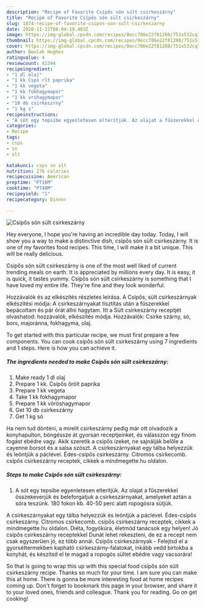 ```yaml
---
description: "Recipe of Favorite Csípős són sült csirkeszárny"
title: "Recipe of Favorite Csípős són sült csirkeszárny"
slug: 1074-recipe-of-favorite-csipos-son-sult-csirkeszarny
date: 2020-11-22T08:04:19.483Z
image: https://img-global.cpcdn.com/recipes/0ecc786e22f81208/751x532cq70/csipos-son-sult-csirkeszarny-recept-foto.jpg
thumbnail: https://img-global.cpcdn.com/recipes/0ecc786e22f81208/751x532cq70/csipos-son-sult-csirkeszarny-recept-foto.jpg
cover: https://img-global.cpcdn.com/recipes/0ecc786e22f81208/751x532cq70/csipos-son-sult-csirkeszarny-recept-foto.jpg
author: Beulah Hughes
ratingvalue: 4
reviewcount: 42344
recipeingredient:
- "1 dl olaj"
- "1 kk Csps rlt paprika"
- "1 kk vegeta"
- "1 kk fokhagymapor"
- "1 kk vrshagymapor"
- "10 db csirkeszrny"
- "1 kg s"
recipeinstructions:
- "A sót egy tepsibe egyenletesen elterítjük. Az olajat a fűszerekkel összekeverjük és beleforgatjuk a csirkeszárnyakat, amelyeket aztán a sóra teszünk. 180 fokon kb. 40-50 perc alatt ropogósra sütjük."
categories:
- Recipe
tags:
- csps
- sn
- slt

katakunci: csps sn slt 
nutrition: 276 calories
recipecuisine: American
preptime: "PT16M"
cooktime: "PT48M"
recipeyield: "1"
recipecategory: Dinner

---
```



![Csípős són sült csirkeszárny](https://img-global.cpcdn.com/recipes/0ecc786e22f81208/751x532cq70/csipos-son-sult-csirkeszarny-recept-foto.jpg)

Hey everyone, I hope you're having an incredible day today. Today, I will show you a way to make a distinctive dish, csípős són sült csirkeszárny. It is one of my favorites food recipes. This time, I will make it a bit unique. This will be really delicious.

Csípős són sült csirkeszárny is one of the most well liked of current trending meals on earth. It is appreciated by millions every day. It is easy, it is quick, it tastes yummy. Csípős són sült csirkeszárny is something that I have loved my entire life. They're fine and they look wonderful.

Hozzávalók és az elkészítés részletes leírása. A Csípős, sült csirkeszárnyak elkészítési módja: A csirkeszárnyakat tisztítás után a fűszerekkel bepácoltam és pár órát állni hagytam. Itt a Sült csirkeszárny receptjét olvashatod: hozzávalók, elkészítés módja. Hozzávalók: Csirke szárny, só, bors, majoránna, fokhagyma, olaj.


To get started with this particular recipe, we must first prepare a few components. You can cook csípős són sült csirkeszárny using 7 ingredients and 1 steps. Here is how you can achieve it.

<!--inarticleads1-->

##### The ingredients needed to make Csípős són sült csirkeszárny:

1. Make ready 1 dl olaj
1. Prepare 1 kk. Csípős őrölt paprika
1. Prepare 1 kk vegeta
1. Take 1 kk fokhagymapor
1. Prepare 1 kk vöröshagymapor
1. Get 10 db csirkeszárny
1. Get 1 kg só


Ha nem tud dönteni, a mirelit csirkeszárny pedig már ott olvadozik a konyhapulton, böngéssze át gyorsan receptjeinket, és válasszon egy finom fogást ebédre vagy. Akik szeretik a csípős ízeket, ne sajnálják belőle a cayenne borsot és a salsa szószt. A csirkeszárnyakat egy tálba helyezzük és leöntjük a páclével. Édes-csípős csirkeszárny. Citromos csirkecomb. csípős csirkeszárny receptek, cikkek a mindmegette.hu oldalon. 

<!--inarticleads2-->

##### Steps to make Csípős són sült csirkeszárny:

1. A sót egy tepsibe egyenletesen elterítjük. Az olajat a fűszerekkel összekeverjük és beleforgatjuk a csirkeszárnyakat, amelyeket aztán a sóra teszünk. 180 fokon kb. 40-50 perc alatt ropogósra sütjük.


A csirkeszárnyakat egy tálba helyezzük és leöntjük a páclével. Édes-csípős csirkeszárny. Citromos csirkecomb. csípős csirkeszárny receptek, cikkek a mindmegette.hu oldalon. Diéta, fogyókúra, életmód tanácsok egy helyen! Jó csípős csirkeszárny receptekkel Dunát lehet rekeszteni, de ez a recept nem csak egyszerűen jó, ez több annál. Csípős csirkeszárnyak - Felejtsd el a gyorséttermekben kapható csirkeszárny-falatokat, inkább vedd birtokba a konyhát, és készítsd el te magad a ropogós sültet ebédre vagy vacsorára! 

So that is going to wrap this up with this special food csípős són sült csirkeszárny recipe. Thanks so much for your time. I am sure you can make this at home. There is gonna be more interesting food at home recipes coming up. Don't forget to bookmark this page in your browser, and share it to your loved ones, friends and colleague. Thank you for reading. Go on get cooking!
